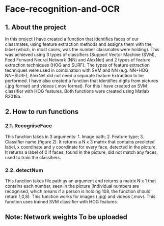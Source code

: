 # Face-recognition-and-OCR

## 1. About the project
In this project I have created a function that identifies faces of our classmates, using feature extraction methods and assigns them with the label (which, in most cases, was the number classmates were holding). This was achieved using 3 types of classifiers (Support Vector Machine (SVM), Feed Forward Neural Network (NN) and AlexNet) and 2 types of feature extraction techniques (HOG and SURF). The types of feature extraction techniques were used in combination with SVM and NN (e.g. NN+HOG, NN+SURF), AlexNet did not need a separate feature Extraction to be performed. I have also created a function that identifies digits from pictures (.jpg format) and videos (.mov format). For this I have created an SVM classifier with HOG features. Both functions were created using Matlab R2018a.

## 2. How to run functions

### 2.1. RecogniseFace
This function takes in 3 arguments: 1. Image path; 2. Feature type; 3. Classifier name (figure 2). It returns a N x 3 matrix that contains predicted label, x coordinate and y coordinate for every face, detected in the picture. It returns a label of 0 if faces, found in the picture, did not match any faces, used to train the classifiers.

### 2.2. detectNum
This function takes file path as an argument and returns a matrix N x 1 that contains each number, seen in the picture (individual numbers are recognised, which means if a person is holding 108, the function should return 1,0,8). This function works for images (.jpg) and videos (.mov). This function uses trained SVM classifier with HOG features. 


## Note: Network weights To be uploaded 
